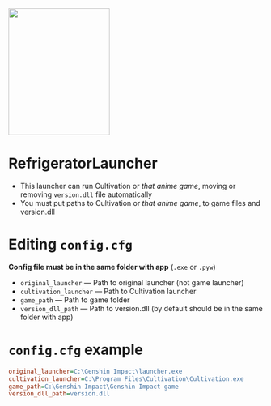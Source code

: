 <img src="https://cdn.discordapp.com/attachments/766382334067867668/1081007718904643604/frige.png" height=250 width=200>

# RefrigeratorLauncher
- This launcher can run Cultivation or _that anime game_, moving or removing `version.dll` file automatically 
- You must put paths to Cultivation or _that anime game_, to game files and version.dll

# Editing `config.cfg`
**Config file must be in the same folder with app** (`.exe` or `.pyw`)
- `original_launcher` — Path to original launcher (not game launcher)
- `cultivation_launcher` — Path to Cultivation launcher
- `game_path` — Path to game folder
- `version_dll_path` — Path to version.dll (by default should be in the same folder with app)

# `config.cfg` example 
```ini
original_launcher=C:\Genshin Impact\launcher.exe
cultivation_launcher=C:\Program Files\Cultivation\Cultivation.exe
game_path=C:\Genshin Impact\Genshin Impact game
version_dll_path=version.dll
```
